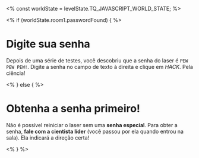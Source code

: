 <%
const worldState = levelState.TQ_JAVASCRIPT_WORLD_STATE;
%>

<% if (worldState.room1.passwordFound) { %>

# Digite sua senha

Depois de uma série de testes, você descobriu que a senha do laser é `PEW PEW PEW!`. Digite a senha no campo de texto à direita e clique em _HACK_. Pela ciência!

<% } else { %>

# Obtenha a senha primeiro!

Não é possível reiniciar o laser sem uma **senha especial**. Para obter a senha, **fale com a cientista líder** (você passou por ela quando entrou na sala). Ela indicará a direção certa!

<% } %>